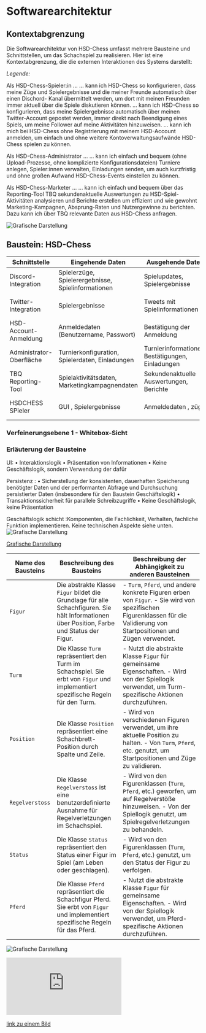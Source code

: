 # Softwarearchitektur

## Kontextabgrenzung

Die Softwarearchitektur von HSD-Chess umfasst mehrere Bausteine und Schnittstellen, um das Schachspiel zu realisieren. Hier ist eine Kontextabgrenzung, die die externen Interaktionen des Systems darstellt:


*Legende:*

Als HSD-Chess-Spieler:in ...
... kann ich HSD-Chess so konfigurieren, dass meine Züge und Spielergebnisse und die meiner Freunde automatisch über einen Dischord- Kanal übermittelt werden, um dort mit meinen Freunden immer aktuell über die Spiele diskutieren können.
... kann ich HSD-Chess so konfigurieren, dass meine Spielergebnisse automatisch über meinen Twitter-Account gepostet werden, immer direkt nach Beendigung eines Spiels, um meine Follower auf meine Aktivitäten hinzuweisen.
... kann ich mich bei HSD-Chess ohne Registrierung mit meinem HSD-Account anmelden, um einfach und ohne weitere Kontoverwaltungsaufwände HSD- Chess spielen zu können.

Als HSD-Chess-Administrator ...
... kann ich einfach und bequem (ohne Upload-Prozesse, ohne komplizierte Konfigurationsdateien) Turniere anlegen, Spieler:innen verwalten, Einladungen senden, um auch kurzfristig und ohne großen Aufwand HSD-Chess-Events einstellen zu können.

Als HSD-Chess-Marketer ...
... kann ich einfach und bequem über das Reporting-Tool TBQ sekundenaktuelle Auswertungen zu HSD-Spiel-Aktivitäten analysieren und Berichte erstellen um effizient und wie gewohnt Marketing-Kampagnen, Absprung-Raten und Nutzergewinne zu berichten. Dazu kann ich über TBQ relevante Daten aus HSD-Chess anfragen.

![Grafische Darstellung](/Bilder/kontext_Abgrenzug.png)



## Baustein: HSD-Chess
| **Schnittstelle**           | **Eingehende Daten**                                           | **Ausgehende Daten**                                          | **Konsumenten/Empfänger**                                     | **Leistungsanforderungen**                                    |
|-----------------------------|------------------------------------------------------------------|----------------------------------------------------------------|---------------------------------------------------------------|----------------------------------------------------------------|
| Discord-Integration         | Spielerzüge, Spielerergebnisse, Spielinformationen               | Spielupdates, Spielergebnisse                                  | HSD-Chess-Spieler:innen, Freunde                              | Echtzeitübertragung, Moderates Lastverhalten für Updates       |
| Twitter-Integration         | Spielergebnisse                                                 | Tweets mit Spielinformationen                                  | HSD-Chess-Spieler:innen, Twitter-Follower                     | Schnelle Postings nach Spielende, Moderates Lastverhalten      |
| HSD-Account-Anmeldung        | Anmeldedaten (Benutzername, Passwort)                           | Bestätigung der Anmeldung                                      | HSD-Chess-Spieler:innen ohne Registrierung                     | Schnelle, zuverlässige Anmeldungen, geringe Latenz bei Bestätigung |
| Administrator-Oberfläche     | Turnierkonfiguration, Spielerdaten, Einladungen                 | Turnierinformationen, Bestätigungen, Einladungen                | HSD-Chess-Administrator                                       | 15 Anfragen pro Stunde  |
| TBQ Reporting-Tool          | Spielaktivitätsdaten, Marketingkampagnendaten                   | Sekundenaktuelle Auswertungen, Berichte                        | HSD-Chess-Marketer                                            | Schnelle Datenabfragen, Skalierbarkeit für umfangreiche Analysen |
| HSDCHESS SPieler			 |GUI , Spielergebnisse 											 | Anmeldedaten , züge 											 | HSDChess Spieler 											| 100 Anfragen pro Minute , 10tel Sekunde reaktionzeit											 |



### Verfeinerungsebene 1 - Whitebox-Sicht


### Erläuterung der Bausteine

UI:
 • Interaktionslogik
• Präsentation von Informationen
• Keine Geschäftslogik, sondern Verwendung der dafür

Persistenz :
 • Sicherstellung der konsistenten, dauerhaften Speicherung 
benötigter Daten und der performanten Abfrage und 
Durchsuchung persistierter Daten (insbesondere für den Baustein 
Geschäftslogik)
• Transaktionssicherheit für parallele Schreibzugriffe
• Keine Geschäftslogik, keine Präsentation

Geschäftslogik schicht :Komponenten, die Fachlichkeit, 
Verhalten, fachliche Funktion implementieren. Keine technischen Aspekte siehe unten.
![Grafische Darstellung](/Bilder/withe_box.png)

[Grafische Darstellung](https://viewer.diagrams.net/?tags=%7B%7D&highlight=0000ff&edit=_blank&layers=1&nav=1#R5VxdW6s4EP41vawP39BLra56jmfXta5H92YfLIFmpaQbUkv76zeU0AJJsSoQ3O2FbYbwkXfemQyTiQN9PE8usbuY%2FUAeCAea4iUD%2FXyg0Y%2Bl0q9Uss4ktulkggBDLxOpe8EEbgATKky6hB6ISx0JQiGBi7JwiqIITElJ5mKMVuVuPgrLd124AeAEk6kb8tKf0COzTOpo9l5%2BBWAwy%2B%2BsWqPsyNzNO7ORxDPXQ6uCSL8Y6GOMEMl%2BzZMxCFPwclyy8345cHT3YBhE5JgTfqy%2B%2FzXRDOvmdX3n%2BxFZWw%2F2UGeXick6HzHwKACsiTCZoQBFbnixl55htIw8kF5Woa19nxuEFlSoUuHfgJA106a7JIiKZmQesqP0ifH6kZ2%2FbTyljRMzb54nxYPna9bih5w%2FPlriKagZp6Yz7rg4AKSmo8oUm6JQuAWD9BKgOaBPRDtgELoEvpZp4jK2Bbt%2Be4XQH0wn79BP%2Ftyvbrhkt%2BIUtldHiu1qBgmYLNwtHCtqlGXoD0L4CjABSe2Q2VGdETq3aJu1V3v70EZMNivaRt7xMyi9eOPrIbnx5skF3kzC%2Bytt%2FDBUdSksTiB5LPx%2ByjlLf%2B8JnDbWRTY%2Flqn%2BVLSJz%2FBejAxPe2G%2FkSzWO0Zyf7cxX842i9%2BSb4t5sv55OTR6o84TzWxRoxW4G1OxEFS9I43WPWSdG3vDcbnxIpvffZikam7Ck2lO2ZXt2gVXpjsCV7YTNg6UxgF1NaF%2FlfHVxWTCYUbHScowxQSjFzBGIcJUEqEotQ0fhmFF5IYwiGhzStEDVH6WogZp3HPKDsyh520NS6SXsrE1MaccoQl1ZPGaMNtShC1grBWmaPuIDrOoBuufJcoPDOOtfzmlHVRrkWzRyY%2FTX0H6PVlAEFLQ2fXo42WXzI6%2B1zCaQF8ro6%2BK0NcEdmC1hf6IQ3%2BCptBNz%2FsBPOjS71vqt4iP8BxEEiAznL5BpvIutcNZk81%2FbN7Mj7w5aSqKVX4FUFLQa6fObesWYEhhSz3XJyMk%2B8gISZUVIYnf2zj7%2BOOaU39Zue3bxC7qZzah67xNCGdTtQGbEMJkcDBdgng6G4z1wanhkzhEAXyRjps%2BMt%2FETTU7Bc7kgKMWF8OYgGiTz1vPOL3HoVmraxBNu2%2FkU%2F97uRWhZxSkVr4%2FBv65D07XRvRwdZMMr7%2FdGT3zoHKny%2FJL5rHvmH3TqNYvjVr%2FW3sT9jNkaafuqYtTcQ9CFl0pzxqGws8almDWaO21k49YfgVkswJYfphiaNpJJVAxeLTyWKZptMQmb8o1%2Ba7SuOaRJm%2F1yuT5IPLcpQHksxvJJ7Np2xUym5rJm76AzIbZElwWBxdtsVwR1Wch6s5C7ucIxjHoIZJCJ2q04xbqIs1i9iiFEYMAhMMxokaJwm0CTrpHfRs40UpaEzkksT%2Ftz0KazKC4Lth90websnxw3VMXTOHPZTB8ANjFzwCSZRTEwwnAr3Aq35NUzUHkkTs1B5FHrppH5J2mZSaD3cpKAZMygAco%2B1HCNva%2BXUBXlGTKZUfzld3hFsHtOkmu3ErVQFVpmf2xk%2FZ6466jV5KMRnUWyXDhLrQlwG7UH%2BeEaF2oaU58OJD8Ypyorjt9WVI47ZBC7cZRHJvG6YYUOxI0TQpT6ZYU%2FBpm86Roz1P0ixRmW56ia1Lkqw3vY4XnxrNdhV%2BBIqn81iUE4Ggr0RR9kNeA5OWqGkelg6SQrezPKtepliZWL9SycvPbS0pHlaeLFqtpVcGieW35al9WCPjgzYcwWNZlArqpqTXVahJFWFZr7jKwjRfWigHjA5sFiiGBiK%2B56Ryysq07Fo9XawU4YrD4CT8mLlnGfYPK7rJWSewX%2BLTEXZqco0OKCYrlI6ZWyrscTTpk%2FMrQrQ%2Bwx0EloY62Gp2pypHLaO2hJXthSNXsUpx%2BomxDs3YK22oJ8%2BW2vPBZt%2FslnveB51b%2FeG5L5rmp6VWeOx3z3PqiPOdjq5Ptpw9Mt9XeMX0kmemO7VSYrnXt0Z3eM12480iQ4ZBXl6Ud91r83q1ZwoEfu%2FtOqnZEW7Ma2uhy6s1h1Og2F86DCRRz2KlV9hgJ3rBbi%2BkPb8kTbPaCHh0R9OGLK3zTbh8pa9Q3qL5gbWcjLuTYyi%2BpLoQv9GrMhdyf%2FT5IidZTH6K3mHWizf1%2Fh8hS1Pv%2FsaFf%2FAs%3D)


| Name des Bausteins | Beschreibung des Bausteins                                                                                           | Beschreibung der Abhängigkeit zu anderen Bausteinen                                                                                                                |
|--------------------|---------------------------------------------------------------------------------------------------------------|----------------------------------------------------------------------------------------------------------------------------------------------------------------------|
| `Figur`            | Die abstrakte Klasse `Figur` bildet die Grundlage für alle Schachfiguren. Sie hält Informationen über Position, Farbe und Status der Figur.                          | - `Turm`, `Pferd`, und andere konkrete Figuren erben von `Figur`. - Sie wird von spezifischen Figurenklassen für die Validierung von Startpositionen und Zügen verwendet. |
| `Turm`             | Die Klasse `Turm` repräsentiert den Turm im Schachspiel. Sie erbt von `Figur` und implementiert spezifische Regeln für den Turm.                                              | - Nutzt die abstrakte Klasse `Figur` für gemeinsame Eigenschaften. - Wird von der Spiellogik verwendet, um Turm-spezifische Aktionen durchzuführen.                     |
| `Position`         | Die Klasse `Position` repräsentiert eine Schachbrett-Position durch Spalte und Zeile.                           | - Wird von verschiedenen Figuren verwendet, um ihre aktuelle Position zu halten. - Von `Turm`, `Pferd`, etc. genutzt, um Startpositionen und Züge zu validieren.       |
| `Regelverstoss`    | Die Klasse `Regelverstoss` ist eine benutzerdefinierte Ausnahme für Regelverletzungen im Schachspiel.           | - Wird von den Figurenklassen (`Turm`, `Pferd`, etc.) geworfen, um auf Regelverstöße hinzuweisen. - Von der Spiellogik genutzt, um Spielregelverletzungen zu behandeln.  |
| `Status`           | Die Klasse `Status` repräsentiert den Status einer Figur im Spiel (am Leben oder geschlagen).                   | - Wird von den Figurenklassen (`Turm`, `Pferd`, etc.) genutzt, um den Status der Figur zu verfolgen.                                                              |
| `Pferd`            | Die Klasse `Pferd` repräsentiert die Schachfigur Pferd. Sie erbt von `Figur` und implementiert spezifische Regeln für das Pferd.                                            | - Nutzt die abstrakte Klasse `Figur` für gemeinsame Eigenschaften. - Wird von der Spiellogik verwendet, um Pferd-spezifische Aktionen durchzuführen.                 |


![Grafische Darstellung](/Bilder/laufzeit.png)


![Laufzeitsicht für die Ausführung eines Spielzuges](https://viewer.diagrams.net/index.html?tags=%7B%7D&highlight=0000ff&edit=_blank&layers=1&nav=1&title=Unbenanntes%20Diagramm.drawio#R7Vxbc5s6EP41fnQGkK%2BPiZ1e5rQzbdPLtC8dDLKtCSAqhO3k158ViLsIxDF2Lu5DCoskhPbb%2FXZXSnpo5u7eM9Nff6Y2dnqGZu96aN4zjIk%2BhZ9CcBcLBgjFghUjdizSM8ENucdSqElpSGwcFBpySh1O%2FKLQop6HLV6QmYzRbbHZkjrFt%2FrmClcEN5bpVKW%2FiM3X8rOGWib%2FgMlqnbxZ1%2BQT10waS0GwNm26zYnQdQ%2FNGKU8vnJ3M%2ByItUvWJe73ruZpOjGGPd6mw6%2FL7fdg9Of35M%2Fvn%2FaMf9V%2F%2F3T7xiQeZmM6ofxiOVt%2BlyzBBjNOYEU%2BmQvsfKEB4YR68GhBOaduD10lDS4dshIPOPVBuuauAzc6XMKn%2B2Iwd7cSILlYmAGxLlikr6slcZwZdSiDFZl71MOiA2f0Nl3waIgYGfCN6Ip4dvzNQ7iR84cp4F3tyujpegNOMXUxZ3fQRHYYSQ1JiKKpvN9mCh9OpGydV3aiWlOCbJUOnekBLqQqHqOW4enUYlHmYfaX0dCz%2F0odReY8govtmnB845uW6LeFXp1owEBtNTA8gAbMz1N2t0G7zdjw%2F9Hd1%2Fm3D9d9vaoAdHkZ8jV8EVmSeyI%2Bl0GLG59gR1yV1JMsbug6n8gSOyQCto8ZgQlCezR3pPhLJlOub05j4OW4CV1Ed2EJNqP%2Bd5OtMJcCizqO6QdkEU1DSECDIQvIBn%2FD0oaElIZcvHqWek0h9CnjIAHjg3cIITYDvsWBQICHt9c2eMbkA8eg9tG%2FUDivK5w%2BSEWwWLnnzoLmemeNjFmpUc0ACZJrusIHbrBd6KsVGkRYrrQYzzO%2FMtBSIFdQq8B2LZAHRSAPqjhOCSKP48GkKxwbzY4khy%2BfguKjKQyvesN5CbAAjzVdUc908pBVQolHoLwRNhBUjeAN4qyKrQfdTnvADQuAG6sAV8XbqCu4oQrcAoACfwhzZZpK%2BSvqeSliOIE9GFJoz7MTycKh1m3STAaOkwJKAFhFRCTaR%2FNU06lWpbeUGozvHqc0njjiBlsUE3xQtQw7JgePXQxmFaqSXb8Iq80g0dfVmEhGCGjILCw7lfSdzmJ%2FCChCF3T5%2FsfH%2Fn%2FU9SG88ziYplZBxJkvX6gfe7TLSjOiZ0OSozNJPlNwPehh9iXJSTuS7I4lxwq8jRyxFn4BdckKCUj0k6mBKjRdzDfOfrUl%2BLh%2B7KrEo4m%2Fi%2BSZckYr8b9%2BAQ%2B%2F4RV2bqm3pMwVOUv80gVLGkXJzH24EixFvBVeYK%2FaKJHAp%2FuZbA%2BCV5B5p%2BQtPVXMf8083cjno%2BPwuT4twldH7Qgd1ta8yzWTfqv%2BPZOiX9aLBSW4iEfcN1pQVzpU0UIEQyaw2gcXyBmQ9DnDftlO%2FUnlITQuWsBRIwY1bM959QtCV73naRsy6IqasCpmmHYFOKQoSJ4B93oBh4btAKfrXSFu0GGQqms1UeqLii1Lgd8Rgs3Dx5ZaKeZrWSx6fGw5VL5HGVtWeqclrLpZxqt3iJKW0hRUu3ExTgWuldbQMiszRFb2J0q4TEi1tPc%2FPori2Az1rmYLzFzCOXZEDma6IlD1FoGfsxJlThZPqcZ0MhjrzbHwASI3vbQhoitCN9XGXjnFOZhXU5R6IuJ4lDZ1vUadoMn%2BT8xMtsCEh94q6N9gtiEWbqufc07zeoKAhy1jeMoqqNI0ps0RZo5VLccMAmIVkbYvS%2BbZ7zGxU%2F58gGKtEtkTSdIopZ%2FgnS60%2FL9RK86sjJvGeOVjD0eitSR0fEjjiUMCu799SNeJJiYX2nRooEn6c%2B9oaU8cpEbzRKUPjJqA%2FLFaLg90dC2rMsfDRC8oi142CeuJirFmw9Ksa8rL1brevsEMOF9exKQp0wBL7DIyRX7gEtuO4n0meM3MCK%2BaMJshp5L7osNS0ZG06KBaLz2nlp5dy0QHoAajXPBVFR9UyeCgK2rQW5S7jsEN9dtBp%2BKGQYnGjTI9t3UTxqRhoK7dRH2%2B%2F1Q3McglObf32OcEs8hNACCaU5v8nhXhIjW6HIjp%2BCxOk5bZHtXZYch7VTB5XIeh2uJ8LsFkTSnlSA4DFe0clQ8Rt44rpiWHceSiiK46On4YhzHMHAakvgEJUo%2BRBBYNPqMuD3%2FrjmIwqCGZ0zmKFlnneV%2FjhZQ0RqWUyVCgq6PTqOpssUWC2xULNRb%2BT8pC5WgTlXXQPrttGKhjFjKent3WbkaNBA3FFXnzlodAAUHCQyISVeWtBV6ysQtNPRxGXWI%2Be%2FMMVBf%2B5H0EOiYDGdUtgSRX4TJZqZ5ff63qqatINlWlO9uvMaqJRKSdcgSoecRa87eqtRLvqupFKpvqTmsn20t4LnWgQdlfta4DjRsG6phQkSpmOmAdKCrnANoDTkX9ZvoumlD2W5WqE8dRnUi73lnCsKkg0y1my4azyW%2BSXo1J%2BaTkqekVGc2u4JzgvYwEzygneC1PRXZ3SA1Vf%2BHwlRNNeTN6qB0oc6sM1DXRdLfhENUP3%2BG1g5mLHTv04vNV96CNM2moSKMUciRmnjdr4zDxI9xmf%2FIkhlL2d2PQ9f8%3D)


[link zu einem Bild](https://drive.google.com/file/d/1yc2jmCjc9axOzl-WBU2RSXP8LwUXxiSM/view)

